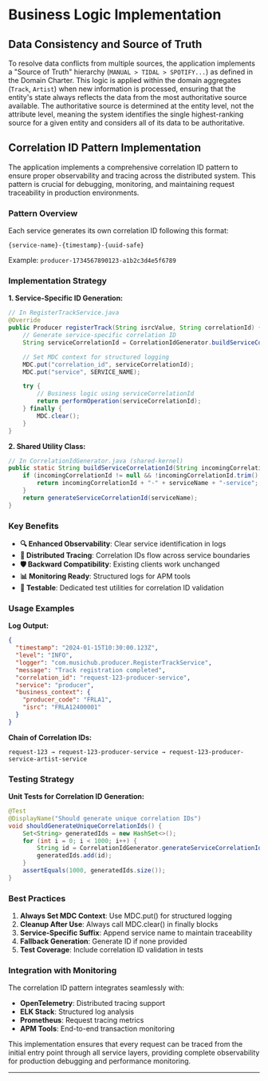 # Business Logic Implementation

## Data Consistency and Source of Truth

To resolve data conflicts from multiple sources, the application implements a "Source of Truth" hierarchy (`MANUAL > TIDAL > SPOTIFY...`) as defined in the Domain Charter. This logic is applied within the domain aggregates (`Track`, `Artist`) when new information is processed, ensuring that the entity's state always reflects the data from the most authoritative source available. The authoritative source is determined at the entity level, not the attribute level, meaning the system identifies the single highest-ranking source for a given entity and considers all of its data to be authoritative.

## Correlation ID Pattern Implementation

The application implements a comprehensive correlation ID pattern to ensure proper observability and tracing across the distributed system. This pattern is crucial for debugging, monitoring, and maintaining request traceability in production environments.

### Pattern Overview

Each service generates its own correlation ID following this format:
```
{service-name}-{timestamp}-{uuid-safe}
```

Example: `producer-1734567890123-a1b2c3d4e5f6789`

### Implementation Strategy

**1. Service-Specific ID Generation:**
```java
// In RegisterTrackService.java
@Override
public Producer registerTrack(String isrcValue, String correlationId) {
    // Generate service-specific correlation ID
    String serviceCorrelationId = CorrelationIdGenerator.buildServiceCorrelationId(correlationId, SERVICE_NAME);

    // Set MDC context for structured logging
    MDC.put("correlation_id", serviceCorrelationId);
    MDC.put("service", SERVICE_NAME);

    try {
        // Business logic using serviceCorrelationId
        return performOperation(serviceCorrelationId);
    } finally {
        MDC.clear();
    }
}
```

**2. Shared Utility Class:**
```java
// In CorrelationIdGenerator.java (shared-kernel)
public static String buildServiceCorrelationId(String incomingCorrelationId, String serviceName) {
    if (incomingCorrelationId != null && !incomingCorrelationId.trim().isEmpty()) {
        return incomingCorrelationId + "-" + serviceName + "-service";
    }
    return generateServiceCorrelationId(serviceName);
}
```

### Key Benefits

- **🔍 Enhanced Observability**: Clear service identification in logs
- **🔗 Distributed Tracing**: Correlation IDs flow across service boundaries
- **🛡️ Backward Compatibility**: Existing clients work unchanged
- **📊 Monitoring Ready**: Structured logs for APM tools
- **🧪 Testable**: Dedicated test utilities for correlation ID validation

### Usage Examples

**Log Output:**
```json
{
  "timestamp": "2024-01-15T10:30:00.123Z",
  "level": "INFO",
  "logger": "com.musichub.producer.RegisterTrackService",
  "message": "Track registration completed",
  "correlation_id": "request-123-producer-service",
  "service": "producer",
  "business_context": {
    "producer_code": "FRLA1",
    "isrc": "FRLA12400001"
  }
}
```

**Chain of Correlation IDs:**
```
request-123 → request-123-producer-service → request-123-producer-service-artist-service
```

### Testing Strategy

**Unit Tests for Correlation ID Generation:**
```java
@Test
@DisplayName("Should generate unique correlation IDs")
void shouldGenerateUniqueCorrelationIds() {
    Set<String> generatedIds = new HashSet<>();
    for (int i = 0; i < 1000; i++) {
        String id = CorrelationIdGenerator.generateServiceCorrelationId("producer");
        generatedIds.add(id);
    }
    assertEquals(1000, generatedIds.size());
}
```

### Best Practices

1. **Always Set MDC Context**: Use MDC.put() for structured logging
2. **Cleanup After Use**: Always call MDC.clear() in finally blocks
3. **Service-Specific Suffix**: Append service name to maintain traceability
4. **Fallback Generation**: Generate ID if none provided
5. **Test Coverage**: Include correlation ID validation in tests

### Integration with Monitoring

The correlation ID pattern integrates seamlessly with:
- **OpenTelemetry**: Distributed tracing support
- **ELK Stack**: Structured log analysis
- **Prometheus**: Request tracing metrics
- **APM Tools**: End-to-end transaction monitoring

This implementation ensures that every request can be traced from the initial entry point through all service layers, providing complete observability for production debugging and performance monitoring.

----- 
